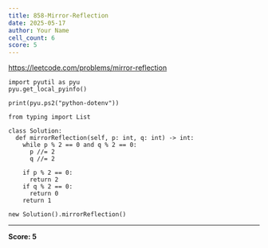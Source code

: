 ```yaml
---
title: 858-Mirror-Reflection
date: 2025-05-17
author: Your Name
cell_count: 6
score: 5
---
```


https://leetcode.com/problems/mirror-reflection


```
import pyutil as pyu
pyu.get_local_pyinfo()
```


```
print(pyu.ps2("python-dotenv"))
```


```
from typing import List
```


```
class Solution:
  def mirrorReflection(self, p: int, q: int) -> int:
    while p % 2 == 0 and q % 2 == 0:
      p //= 2
      q //= 2

    if p % 2 == 0:
      return 2
    if q % 2 == 0:
      return 0
    return 1
```


```
new Solution().mirrorReflection()
```


---
**Score: 5**